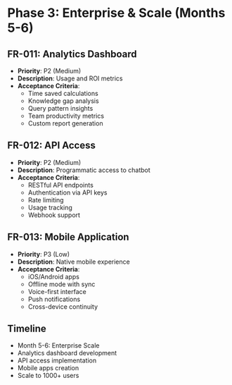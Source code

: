 # Phase 3: Enterprise & Scale (Months 5-6)

## FR-011: Analytics Dashboard
- **Priority**: P2 (Medium)
- **Description**: Usage and ROI metrics
- **Acceptance Criteria**:
  - Time saved calculations
  - Knowledge gap analysis
  - Query pattern insights
  - Team productivity metrics
  - Custom report generation

## FR-012: API Access
- **Priority**: P2 (Medium)
- **Description**: Programmatic access to chatbot
- **Acceptance Criteria**:
  - RESTful API endpoints
  - Authentication via API keys
  - Rate limiting
  - Usage tracking
  - Webhook support

## FR-013: Mobile Application
- **Priority**: P3 (Low)
- **Description**: Native mobile experience
- **Acceptance Criteria**:
  - iOS/Android apps
  - Offline mode with sync
  - Voice-first interface
  - Push notifications
  - Cross-device continuity

## Timeline
- Month 5-6: Enterprise Scale
- Analytics dashboard development
- API access implementation
- Mobile apps creation
- Scale to 1000+ users